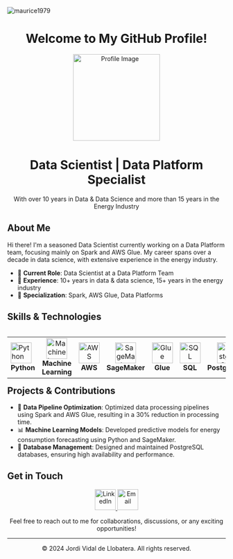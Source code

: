 <p align="left"> <img src="https://komarev.com/ghpvc/?username=maurice1979&label=Profile%20views&color=0e75b6&style=flat" alt="maurice1979" /> </p>

# <div align="center">Welcome to My GitHub Profile!</div>

<p align="center">
  <img src="https://avatars.githubusercontent.com/u/7785214?v=4" alt="Profile Image" width="200">
</p>

<div align="center">
  <h1>Data Scientist | Data Platform Specialist</h1>
  <p>With over 10 years in Data & Data Science and more than 15 years in the Energy Industry</p>
</div>

## <div align="left">About Me</div>

Hi there! I'm a seasoned Data Scientist currently working on a Data Platform team, focusing mainly on Spark and AWS Glue. My career spans over a decade in data science, with extensive experience in the energy industry.

- 🔭 **Current Role**: Data Scientist at a Data Platform Team
- 🌟 **Experience**: 10+ years in data & data science, 15+ years in the energy industry
- 💼 **Specialization**: Spark, AWS Glue, Data Platforms

## <div align="left">Skills & Technologies</div>

<table align="left">
  <tr>
    <td align="left" width="140">
      <img src="center://img.icons8.com/color/48/000000/python.png" alt="Python" width="48"><br>
      <strong>Python</strong>
    </td>
    <td align="center" width="140">
      <img src="https://img.icons8.com/color/48/000000/machine-learning.png" alt="Machine Learning" width="48"><br>
      <strong>Machine Learning</strong>
    </td>
    <td align="center" width="140">
      <img src="https://img.icons8.com/color/48/000000/amazon-web-services.png" alt="AWS" width="48"><br>
      <strong>AWS</strong>
    </td>
    <td align="center" width="140">
      <img src="https://img.icons8.com/color/48/000000/amazon-s3.png" alt="SageMaker" width="48"><br>
      <strong>SageMaker</strong>
    </td>
    <td align="center" width="140">
      <img src="https://img.icons8.com/color/48/000000/spark.png" alt="Glue" width="48"><br>
      <strong>Glue</strong>
    </td>
    <td align="center" width="140">
      <img src="https://img.icons8.com/color/48/000000/sql.png" alt="SQL" width="48"><br>
      <strong>SQL</strong>
    </td>
    <td align="center" width="140">
      <img src="https://img.icons8.com/color/48/000000/postgreesql.png" alt="PostgreSQL" width="48"><br>
      <strong>PostgreSQL</strong>
    </td>
  </tr>
</table>

## <div align="left">Projects & Contributions</div>

- 🚀 **Data Pipeline Optimization**: Optimized data processing pipelines using Spark and AWS Glue, resulting in a 30% reduction in processing time.
- 📊 **Machine Learning Models**: Developed predictive models for energy consumption forecasting using Python and SageMaker.
- 🔧 **Database Management**: Designed and maintained PostgreSQL databases, ensuring high availability and performance.

## <div align="left">Get in Touch</div>

<p align="center">
  <a href="https://www.linkedin.com/in/jordividaldellobatera/" target="_blank">
    <img src="https://img.icons8.com/color/48/000000/linkedin.png" alt="LinkedIn" width="48">
  </a>
  <a href="mailto:is.maurice@protonmail.com">
    <img src="https://img.icons8.com/color/48/000000/email.png" alt="Email" width="48">
  </a>
</p>

<div align="center">
  <p>Feel free to reach out to me for collaborations, discussions, or any exciting opportunities!</p>
</div>

---

<div align="center">
  <p>&copy; 2024 Jordi Vidal de Llobatera. All rights reserved.</p>
</div>


